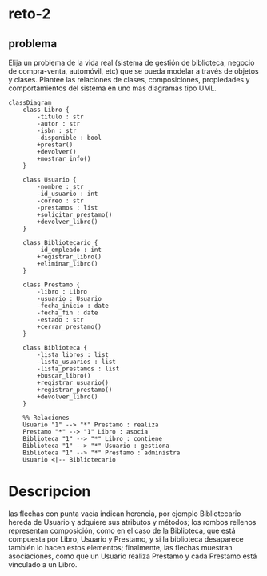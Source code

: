 # reto-2

## problema

Elija un problema de la vida real (sistema de gestión de biblioteca, negocio de compra-venta, automóvil, etc) que se pueda modelar a través de objetos y clases. Plantee las relaciones de clases, composiciones, propiedades y comportamientos del sistema en uno mas diagramas tipo UML.


```mermaid
classDiagram
    class Libro {
        -titulo : str
        -autor : str
        -isbn : str
        -disponible : bool
        +prestar()
        +devolver()
        +mostrar_info()
    }

    class Usuario {
        -nombre : str
        -id_usuario : int
        -correo : str
        -prestamos : list
        +solicitar_prestamo()
        +devolver_libro()
    }

    class Bibliotecario {
        -id_empleado : int
        +registrar_libro()
        +eliminar_libro()
    }

    class Prestamo {
        -libro : Libro
        -usuario : Usuario
        -fecha_inicio : date
        -fecha_fin : date
        -estado : str
        +cerrar_prestamo()
    }

    class Biblioteca {
        -lista_libros : list
        -lista_usuarios : list
        -lista_prestamos : list
        +buscar_libro()
        +registrar_usuario()
        +registrar_prestamo()
        +devolver_libro()
    }

    %% Relaciones
    Usuario "1" --> "*" Prestamo : realiza
    Prestamo "*" --> "1" Libro : asocia
    Biblioteca "1" --> "*" Libro : contiene
    Biblioteca "1" --> "*" Usuario : gestiona
    Biblioteca "1" --> "*" Prestamo : administra
    Usuario <|-- Bibliotecario
```


# Descripcion

las flechas con punta vacía indican herencia, por ejemplo Bibliotecario hereda de Usuario y adquiere sus atributos y métodos; los rombos rellenos representan composición, como en el caso de la Biblioteca, que está compuesta por Libro, Usuario y Prestamo, y si la biblioteca desaparece también lo hacen estos elementos; finalmente, las flechas muestran asociaciones, como que un Usuario realiza Prestamo y cada Prestamo está vinculado a un Libro.
